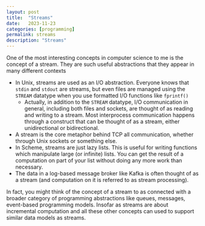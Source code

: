 ```yaml
---
layout: post
title:  "Streams"
date:   2023-11-23
categories: [programming]
permalink: streams
description: "Streams"
---
```


One of the most interesting concepts in computer science to me is the concept of a stream. They are such useful abstractions that they appear in many different contexts
- In Unix, streams are used as an I/O abstraction. Everyone knows that `stdin` and `stdout` are streams, but even files are managed using the `STREAM` datatype when you use formatted I/O functions like `fprintf()`
    - Actually, in addition to the `STREAM` datatype, I/O communication in general, including both files and sockets, are thought of as reading and writing to a stream. Most interprocess communication happens through a construct that can be thought of as a stream, either unidirectional or bidirectional.
- A stream is the core metaphor behind TCP all communication, whether through Unix sockets or something else.
- In Scheme, streams are just lazy lists. This is useful for writing functions which manipulate large (or infinite) lists. You can get the result of a computation on part of your list without doing any more work than necessary.
- The data in a log-based message broker like Kafka is often thought of as a stream (and computation on it is referred to as stream processing).

In fact, you might think of the concept of a stream to as connected with a broader category of programming abstractions like queues, messages, event-based programming models. Insofar as streams are about incremental computation and all these other concepts can used to support similar data models as streams.